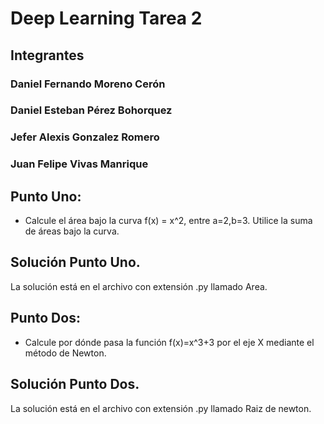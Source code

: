 # Deep Learning Tarea 2

## Integrantes
### Daniel Fernando Moreno Cerón
### Daniel Esteban Pérez Bohorquez 
### Jefer Alexis Gonzalez Romero
### Juan Felipe Vivas Manrique

## Punto Uno:
* Calcule el área bajo la curva f(x) = x^2, entre a=2,b=3. Utilice la suma de áreas bajo la curva.

## Solución Punto Uno. 
La solución está en el archivo con extensión .py llamado Area.

## Punto Dos:
* Calcule por dónde pasa la función f(x)=x^3+3 por el eje X mediante el método de Newton.

## Solución Punto Dos. 
La solución está en el archivo con extensión .py llamado Raiz de newton.

